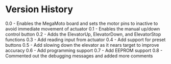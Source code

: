 # Version History

0.0 - Enables the MegaMoto board and sets the motor pins to inactive to avoid immediate movement of actuator
0.1 - Enables the manual up/down control button
0.2 - Adds the ElevatorUp, ElevatorDown, and ElevatorStop functions
0.3 - Add reading input from actuator
0.4 - Add support for preset buttons
0.5 - Add slowing down the elevator as it nears target to improve accuracy
0.6 - Add programming support
0.7 - Add EEPROM support
0.8 - Commented out the debugging messages and added more comments
